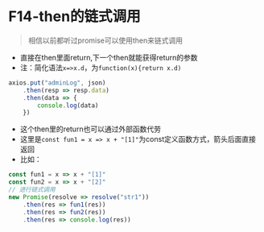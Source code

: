 # F14-then的链式调用

> 相信以前都听过promise可以使用then来链式调用

* 直接在then里面return,下一个then就能获得return的参数
* 注：简化语法`x=>x.d`，为`function(x){return x.d)`

```js
axios.put("adminLog", json)
    .then(resp => resp.data)
    .then(data => {
        console.log(data)
    })
```

* 这个then里的return也可以通过外部函数代劳
* 这里是`const fun1 = x => x + "[1]"`为const定义函数方式，箭头后面直接返回
* 比如：

```js
const fun1 = x => x + "[1]"
const fun2 = x => x + "[2]"
// 进行链式调用
new Promise(resolve => resolve("str1"))
    .then(res => fun1(res))
    .then(res => fun2(res))
    .then(res => console.log(res))
```